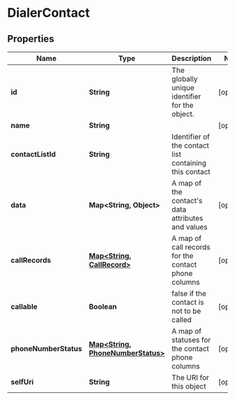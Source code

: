 
# DialerContact

## Properties
Name | Type | Description | Notes
------------ | ------------- | ------------- | -------------
**id** | **String** | The globally unique identifier for the object. |  [optional]
**name** | **String** |  |  [optional]
**contactListId** | **String** | Identifier of the contact list containing this contact | 
**data** | **Map&lt;String, Object&gt;** | A map of the contact&#39;s data attributes and values |  [optional]
**callRecords** | [**Map&lt;String, CallRecord&gt;**](CallRecord.md) | A map of call records for the contact phone columns |  [optional]
**callable** | **Boolean** | false if the contact is not to be called |  [optional]
**phoneNumberStatus** | [**Map&lt;String, PhoneNumberStatus&gt;**](PhoneNumberStatus.md) | A map of statuses for the contact phone columns |  [optional]
**selfUri** | **String** | The URI for this object |  [optional]




